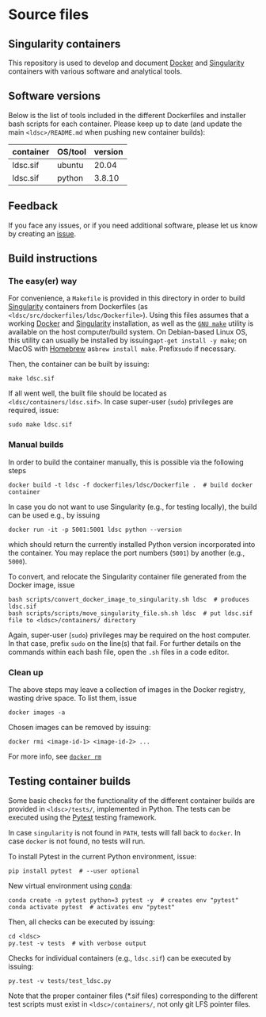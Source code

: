 # Source files

## Singularity containers

This repository is used to develop and document [Docker](https://www.docker.com) and [Singularity](https://docs.sylabs.io) containers with various software and analytical tools.

## Software versions

  Below is the list of tools included in the different Dockerfiles and installer bash scripts for each container.
  Please keep up to date (and update the main `<ldsc>/README.md` when pushing new container builds):
  
  | container               | OS/tool             | version
  | ------------------------| ------------------- | ----------------------------------------
  | ldsc.sif  | ubuntu              | 20.04
  | ldsc.sif  | python              | 3.8.10

## Feedback

If you face any issues, or if you need additional software, please let us know by creating an [issue](https://github.com/espenhgn/ldsc/issues/new).

## Build instructions

### The easy(er) way

For convenience, a `Makefile` is provided in this directory in order to build [Singularity](https://docs.sylabs.io) containers from Dockerfiles (as `<ldsc/src/dockerfiles/ldsc/Dockerfile>`).
Using this files assumes that a working [Docker](https://www.docker.com) and [Singularity](https://docs.sylabs.io) installation, as well as the [`GNU make`](https://www.gnu.org/software/make/) utility is available on the host computer/build system.
On Debian-based Linux OS, this utility can usually be installed by issuing`apt-get install -y make`; on MacOS with [Homebrew](https://brew.sh) as`brew install make`. Prefix`sudo` if necessary.

Then, the container can be built by issuing:

```
make ldsc.sif
```

If all went well, the built file should be located as `<ldsc/containers/ldsc.sif>`.
In case super-user (`sudo`) privileges are required, issue:

```
sudo make ldsc.sif
```

### Manual builds

In order to build the container manually, this is possible via the following steps

```
docker build -t ldsc -f dockerfiles/ldsc/Dockerfile .  # build docker container
```

In case you do not want to use Singularity (e.g., for testing locally), the build can be used e.g., by issuing

```
docker run -it -p 5001:5001 ldsc python --version
```

which should return the currently installed Python version incorporated into the container. 
You may replace the port numbers (``5001``) by another (e.g., ``5000``).

To convert, and relocate the Singularity container file generated from the Docker image, issue
```
bash scripts/convert_docker_image_to_singularity.sh ldsc  # produces ldsc.sif
bash scripts/scripts/move_singularity_file.sh.sh ldsc  # put ldsc.sif file to <ldsc>/containers/ directory
```

Again, super-user (`sudo`) privileges may be required on the host computer. In that case, prefix `sudo` on the line(s) that fail. 
For further details on the commands within each bash file, open the ``.sh`` files in a code editor.

### Clean up

The above steps may leave a collection of images in the Docker registry, wasting drive space.
To list them, issue

```
docker images -a
```

Chosen images can be removed by issuing:

```
docker rmi <image-id-1> <image-id-2> ... 
```

For more info, see [`docker rm`](https://docs.docker.com/engine/reference/commandline/rm/)

## Testing container builds

Some basic checks for the functionality of the different container builds are provided in `<ldsc>/tests/`, implemented in Python.
The tests can be executed using the [Pytest](https://docs.pytest.org) testing framework.

In case `singularity` is not found in `PATH`, tests will fall back to `docker`.
In case `docker` is not found, no tests will run.

To install Pytest in the current Python environment, issue:

```
pip install pytest  # --user optional
```

New virtual environment using [conda](https://docs.conda.io/en/latest/index.html):

```
conda create -n pytest python=3 pytest -y  # creates env "pytest"
conda activate pytest  # activates env "pytest"
```

Then, all checks can be executed by issuing:

```
cd <ldsc>
py.test -v tests  # with verbose output
```

Checks for individual containers (e.g., `ldsc.sif`) can be executed by issuing:

```
py.test -v tests/test_ldsc.py
```

Note that the proper container files (*.sif files) corresponding to the different test scripts must exist in `<ldsc>/containers/`,
not only git LFS pointer files.
